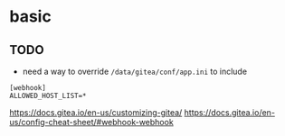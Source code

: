# basic

## TODO

* need a way to override `/data/gitea/conf/app.ini` to include

```
[webhook]
ALLOWED_HOST_LIST=*
```

https://docs.gitea.io/en-us/customizing-gitea/
https://docs.gitea.io/en-us/config-cheat-sheet/#webhook-webhook